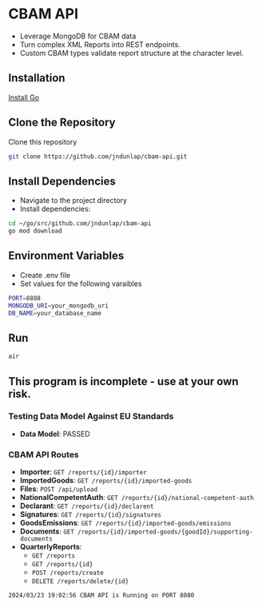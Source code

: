 # CBAM API

- Leverage MongoDB for CBAM data
- Turn complex XML Reports into REST endpoints.
- Custom CBAM types validate report structure at the character level.

## Installation

[Install Go](https://go.dev/doc/install)

## Clone the Repository

Clone this repository

```bash
git clone https://github.com/jndunlap/cbam-api.git 
```

## Install Dependencies

- Navigate to the project directory
- Install dependencies:

```bash
cd ~/go/src/github.com/jndunlap/cbam-api
go mod download
```

## Environment Variables

- Create .env file
- Set values for the following varaibles
```bash
PORT=8888
MONGODB_URI=your_mongodb_uri
DB_NAME=your_database_name
```
## Run

```bash
air
```

## This program is incomplete - use at your own risk. 

### Testing Data Model Against EU Standards

- **Data Model**: PASSED

### CBAM API Routes

- **Importer**: `GET /reports/{id}/importer`
- **ImportedGoods**: `GET /reports/{id}/imported-goods`
- **Files**: `POST /api/upload`
- **NationalCompetentAuth**: `GET /reports/{id}/national-competent-auth`
- **Declarant**: `GET /reports/{id}/declarent`
- **Signatures**: `GET /reports/{id}/signatures`
- **GoodsEmissions**: `GET /reports/{id}/imported-goods/emissions`
- **Documents**: `GET /reports/{id}/imported-goods/{goodId}/supporting-documents`
- **QuarterlyReports**:
  - `GET /reports`
  - `GET /reports/{id}`
  - `POST /reports/create`
  - `DELETE /reports/delete/{id}`

`2024/03/23 19:02:56 CBAM API is Running on PORT 8080`

